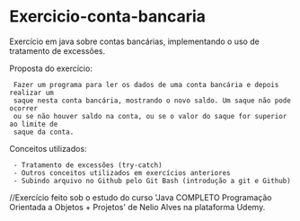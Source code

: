 # Exercicio-conta-bancaria

  Exercício em java sobre contas bancárias, implementando o uso de tratamento de excessões.
 
   Proposta do exercício:
  
     Fazer um programa para ler os dados de uma conta bancária e depois realizar um
     saque nesta conta bancária, mostrando o novo saldo. Um saque não pode ocorrer
     ou se não houver saldo na conta, ou se o valor do saque for superior ao limite de
     saque da conta.
    
   Conceitos utilizados:

     - Tratamento de excessões (try-catch)
     - Outros conceitos utilizados em exercícios anteriores
     - Subindo arquivo no Github pelo Git Bash (introdução a git e Github)
   
  //Exercício feito sob o estudo do curso 'Java COMPLETO Programação Orientada a Objetos + Projetos' de Nelio Alves na plataforma Udemy.
